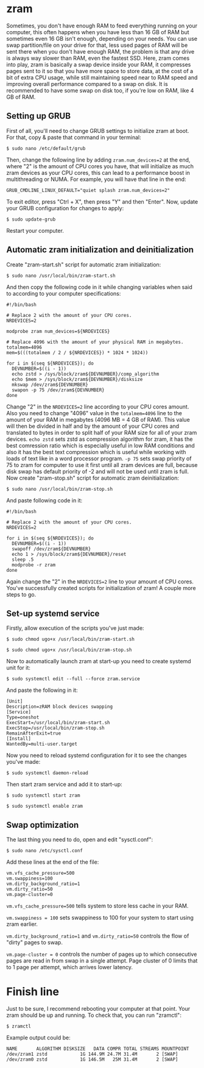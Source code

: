 # zram
Sometimes, you don't have enough RAM to feed everything running on your computer, this often happens when you have less than 16 GB of RAM but sometimes even 16 GB isn't enough, depending on your needs. You can use swap partition/file on your drive for that, less used pages of RAM will be sent there when you don't have enough RAM, the problem is that any drive is always way slower than RAM, even the fastest SSD. Here, zram comes into play, zram is basically a swap device inside your RAM, it compresses pages sent to it so that you have more space to store data, at the cost of a bit of extra CPU usage, while still maintaining speed near to RAM speed and improving overall performance compared to a swap on disk. It is recommended to have some swap on disk too, if you're low on RAM, like 4 GB of RAM.



## Setting up GRUB
First of all, you'll need to change GRUB settings to initialize zram at boot. For that, copy & paste that command in your terminal:

`$ sudo nano /etc/default/grub`

Then, change the following line by adding `zram.num_devices=2` at the end, where "2" is the amount of CPU cores you have, that will initialize as much zram devices as your CPU cores, this can lead to a performance boost in multithreading or NUMA.
For example, you will have that line in the end:

```
GRUB_CMDLINE_LINUX_DEFAULT="quiet splash zram.num_devices=2"
```

To exit editor, press "Ctrl + X", then press "Y" and then "Enter".
Now, update your GRUB configuration for changes to apply:

`$ sudo update-grub`

Restart your computer.



## Automatic zram initialization and deinitialization
Create "zram-start.sh" script for automatic zram initialization:

`$ sudo nano /usr/local/bin/zram-start.sh`

And then copy the following code in it while changing variables when said to according to your computer specifications:

```
#!/bin/bash

# Replace 2 with the amount of your CPU cores.
NRDEVICES=2

modprobe zram num_devices=${NRDEVICES}

# Replace 4096 with the amount of your physical RAM in megabytes.
totalmem=4096
mem=$(((totalmem / 2 / ${NRDEVICES}) * 1024 * 1024))

for i in $(seq ${NRDEVICES}); do
  DEVNUMBER=$((i - 1))
  echo zstd > /sys/block/zram${DEVNUMBER}/comp_algorithm
  echo $mem > /sys/block/zram${DEVNUMBER}/disksize
  mkswap /dev/zram${DEVNUMBER}
  swapon -p 75 /dev/zram${DEVNUMBER}
done
```

Change "2" in the `NRDEVICES=2` line according to your CPU cores amount.
Also you need to change "4096" value in the `totalmem=4096` line to the amount of your RAM in megabytes (4096 MB = 4 GB of RAM). This value will then be divided in half and by the amount of your CPU cores and translated to bytes in order to split half of your RAM size for all of your zram devices.
`echo zstd` sets zstd as compression algorithm for zram, it has the best comression ratio which is especially useful in low RAM conditions and also it has the best text compression which is useful while working with loads of text like in a word processor program.
`-p 75` sets swap priority of 75 to zram for computer to use it first until all zram devices are full, because disk swap has default priority of -2 and will not be used until zram is full.
Now create "zram-stop.sh" script for automatic zram deinitialization:

`$ sudo nano /usr/local/bin/zram-stop.sh`

And paste following code in it:

```
#!/bin/bash

# Replace 2 with the amount of your CPU cores.
NRDEVICES=2

for i in $(seq ${NRDEVICES}); do
  DEVNUMBER=$((i - 1))
  swapoff /dev/zram${DEVNUMBER}
  echo 1 > /sys/block/zram${DEVNUMBER}/reset
  sleep .5
  modprobe -r zram
done
```

Again change the "2" in the `NRDEVICES=2` line to your amount of CPU cores.
You've successfully created scripts for initialization of zram! A couple more steps to go.



## Set-up systemd service
Firstly, allow execution of the scripts you've just made:

`$ sudo chmod ugo+x /usr/local/bin/zram-start.sh`

`$ sudo chmod ugo+x /usr/local/bin/zram-stop.sh`

Now to automatically launch zram at start-up you need to create systemd unit for it:

`$ sudo systemctl edit --full --force zram.service`

And paste the following in it:

```
[Unit]
Description=zRAM block devices swapping
[Service]
Type=oneshot
ExecStart=/usr/local/bin/zram-start.sh
ExecStop=/usr/local/bin/zram-stop.sh
RemainAfterExit=true
[Install]
WantedBy=multi-user.target
```

Now you need to reload systemd configuration for it to see the changes you've made:

`$ sudo systemctl daemon-reload`

Then start zram service and add it to start-up:

`$ sudo systemctl start zram`

`$ sudo systemctl enable zram`



## Swap optimization
The last thing you need to do, open and edit "sysctl.conf":

`$ sudo nano /etc/sysctl.conf`

Add these lines at the end of the file:

```
vm.vfs_cache_pressure=500
vm.swappiness=100
vm.dirty_background_ratio=1
vm.dirty_ratio=50
vm.page-cluster=0
```

`vm.vfs_cache_pressure=500` tells system to store less cache in your RAM.

`vm.swappiness = 100` sets swappiness to 100 for your system to start using zram earlier.

`vm.dirty_background_ratio=1` and `vm.dirty_ratio=50` controls the flow of "dirty" pages to swap.

`vm.page-cluster = 0` controls the number of pages up to which consecutive pages are read in from swap in a single attempt. Page cluster of 0 limits that to 1 page per attempt, which arrives lower latency.



# Finish line
Just to be sure, I recommend rebooting your computer at that point. Your zram should be up and running.
To check that, you can run "zramctl":

`$ zramctl`

Example output could be:

```
NAME       ALGORITHM DISKSIZE   DATA COMPR TOTAL STREAMS MOUNTPOINT
/dev/zram1 zstd            1G 144.9M 24.7M 31.4M       2 [SWAP]
/dev/zram0 zstd            1G 146.5M   25M 31.4M       2 [SWAP]
```
